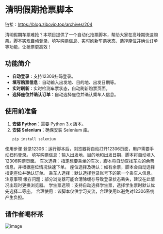 # 清明假期抢票脚本
链接：https://blog.zibovip.top/archives/204

清明假期车票难抢？本项目提供了一个自动化抢票脚本，帮助大家在高峰期快速购票。脚本实现自动登录、填写购票信息、实时刷新车票状态、选择座位并确认订单等功能，让抢票更高效！

## 功能简介

- **自动登录**：支持12306扫码登录。
- **填写购票信息**：自动输入出发地、目的地、出发日期等。
- **实时刷新**：实时检测车票状态，自动刷新购票页面。
- **选择座位并确认订单**：自动选择座位并确认乘车人信息。

## 使用前准备

1. **安装 Python**：需要 Python 3.x 版本。
2. **安装 Selenium**：确保安装 Selenium 库。
   ```bash
   pip install selenium

使用步骤
登录12306：运行脚本后，浏览器将自动打开12306页面，用户需要手动扫码登录。
填写购票信息：输入出发地、目的地和出发日期，脚本将自动填入12306购票页面。
车次选择：指定想要乘坐的车次，脚本将自动查找车次的余票信息，并根据座位情况快速下单。
座位选择及确认：如有余票，脚本会自动选择指定座位并确认订单。
乘车人选择：默认选择登录账号下的第一个乘车人信息。
注意事项
缓存问题：部分浏览器可能会清除缓存导致登录状态丢失，建议在此情况出现时更换浏览器。
学生票选项：支持自动选择学生票，选择学生票时默认优先选择二等座。
合理使用：该脚本仅供学习交流，合理使用以避免对12306系统产生负担。

## 请作者喝杯茶

![image](https://github.com/user-attachments/assets/aeaadab1-96af-4608-a4e6-479b902ff2b9)
